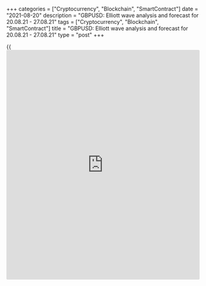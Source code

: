 +++
categories = ["Cryptocurrency", "Blockchain", "SmartContract"]
date = "2021-08-20"
description = "GBPUSD: Elliott wave analysis and forecast for 20.08.21 - 27.08.21"
tags = ["Cryptocurrency", "Blockchain", "SmartContract"]
title = "GBPUSD: Elliott wave analysis and forecast for 20.08.21 - 27.08.21"
type = "post"
+++

{{<iframe id="large-banner" src="https://www.bounty.group/#slide=10.0" width="100%" height="600" scrolling="no" style="border: 0px solid rgb(216, 221, 230); border-radius: 3px;">}}

2021-08-20

2021-08-20

GBPUSD: Elliott wave analysis and forecast for 20.08.21 – 27.08.21Alex
Geuta

 **Main scenario:** consider short positions from corrections below the
level of 1.3991 with a target of 1.3157 – 1.2827.

 **Alternative scenario:** breakout and consolidation above the level of
1.3991 will allow the pair to continue rising to the levels of 1.4243 –
1.4550.

 **Analysis:** Daily chart: the first wave of larger degree (1) was
formed, and a downside correction continues forming as wave (2). Wave B
of (2), supposedly, finished developing on the H4 chart. Wave С of (2)
is forming at the moment, with the third wave of smaller degree iii of C
unfolding inside. Apparently, wave (iii) of iii is developing on the H1
chart. If the presumption is correct, the pair's current fall will
continue down to the levels of 1.3157 – 1.2827. The level of 1.3991 is
critical in this scenario as a breakout will enable the pair to continue
rising to the levels of 1.4243 – 1.4550.

* * *

* * *

## Price chart of GBPUSD in real time mode

The content of this article reflects the author’s opinion and does not
necessarily reflect the official position of LiteForex. The material
published on this page is provided for informational purposes only and
should not be considered as the provision of investment advice for the
purposes of Directive 2004/39/EC.

Rate this article:

{{value}}

( {{count}} {{title}} )